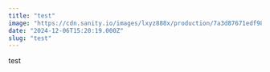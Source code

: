 ```yaml
---
title: "test"
image: "https://cdn.sanity.io/images/lxyz888x/production/7a3d87671edf9893493c6ed7adddfa0b322cb7f8-50x19.webp"
date: "2024-12-06T15:20:19.000Z"
slug: "test"
---
```


<p>test</p>
